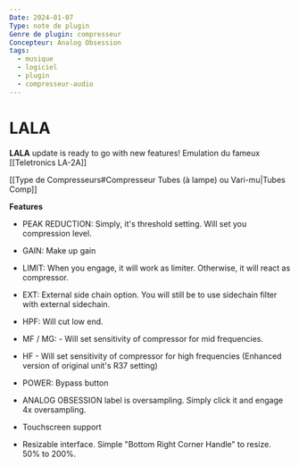 ```yaml
---
Date: 2024-01-07
Type: note de plugin
Genre de plugin: compresseur
Concepteur: Analog Obsession
tags:
  - musique
  - logiciel
  - plugin
  - compresseur-audio
---
```

# LALA
**LALA** update is ready to go with new features!
Emulation du fameux [[Teletronics LA-2A]]

[[Type de Compresseurs#Compresseur Tubes (à lampe) ou Vari-mu|Tubes Comp]]

**Features**

- PEAK REDUCTION: Simply, it's threshold setting. Will set you compression level.
- GAIN: Make up gain
- LIMIT: When you engage, it will work as limiter. Otherwise, it will react as compressor.
- EXT: External side chain option. You will still be to use sidechain filter with external sidechain.
- HPF: Will cut low end.
- MF / MG: - Will set sensitivity of compressor for mid frequencies.
- HF - Will set sensitivity of compressor for high frequencies (Enhanced version of original unit's R37 setting)
- POWER: Bypass button

- ANALOG OBSESSION label is oversampling. Simply click it and engage 4x oversampling.
- Touchscreen support
- Resizable interface. Simple "Bottom Right Corner Handle" to resize. 50% to 200%.
